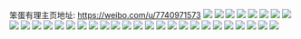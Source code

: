 笨蛋有理主页地址: https://weibo.com/u/7740971573 
![](https://wx4.sinaimg.cn/mw2000/008rSkkdgy1h912yrzo9mj32by2bykjl.jpg) 
![](https://wx4.sinaimg.cn/mw2000/008rSkkdgy1h8t2vbk7u4j32au32ge84.jpg) 
![](https://wx4.sinaimg.cn/mw2000/008rSkkdgy1h8oqyo9l2jj30u00u00ye.jpg) 
![](https://wx4.sinaimg.cn/mw2000/008rSkkdgy1h8oqyoprqsj30u00u07au.jpg) 
![](https://wx4.sinaimg.cn/mw2000/008rSkkdgy1h8oqyp4x9wj30u00u0q8y.jpg) 
![](https://wx4.sinaimg.cn/mw2000/008rSkkdgy1h8g8w7km51j30u01v0k0j.jpg) 
![](https://wx4.sinaimg.cn/mw2000/008rSkkdgy1h8as07mmyrj31400u0q7a.jpg) 
![](https://wx4.sinaimg.cn/mw2000/008rSkkdgy1h8as08ailnj31400u07aj.jpg) 
![](https://wx4.sinaimg.cn/mw2000/008rSkkdgy1h62zug2otej314w2io0su.jpg) 
![](https://wx4.sinaimg.cn/mw2000/008rSkkdgy1h5ffrdydgqj30u00u0amr.jpg) 
![](https://wx4.sinaimg.cn/mw2000/008rSkkdgy1h5ffrg603bj30sg0sg749.jpg) 
![](https://wx4.sinaimg.cn/mw2000/008rSkkdgy1h5ffredd6sj30u00u07e4.jpg) 
![](https://wx4.sinaimg.cn/mw2000/008rSkkdgy1h5ffrgj307j30sg0sg749.jpg) 
![](https://wx4.sinaimg.cn/mw2000/008rSkkdgy1h5ffrft1bfj31400u0dvg.jpg) 
![](https://wx4.sinaimg.cn/mw2000/008rSkkdgy1h5ffrgvq47j30sg0sg749.jpg) 
![](https://wx4.sinaimg.cn/mw2000/008rSkkdgy1h5ffrf7ycaj30u00u0gwg.jpg) 
![](https://wx4.sinaimg.cn/mw2000/008rSkkdgy1h5ffrh5fckj30sg0sg749.jpg) 
![](https://wx4.sinaimg.cn/mw2000/008rSkkdgy1h5ffresupij30u00u0al4.jpg) 
![](https://wx4.sinaimg.cn/mw2000/008rSkkdgy1h57n45z49bj323v23vb29.jpg) 
![](https://wx4.sinaimg.cn/mw2000/008rSkkdgy1h57n424ziaj31741lh17e.jpg) 
![](https://wx4.sinaimg.cn/mw2000/008rSkkdgy1h57n4482nkj323v35t1ky.jpg) 
![](https://wx4.sinaimg.cn/mw2000/008rSkkdgy1h57n42lqe0j30tt0ttk4d.jpg) 
![](https://wx4.sinaimg.cn/mw2000/008rSkkdgy3h318ywxptaj30u00u0gwr.jpg) 
![](https://wx4.sinaimg.cn/mw2000/008rSkkdgy1h2faytv2l7j337k4tc7wi.jpg) 
![](https://wx4.sinaimg.cn/mw2000/008rSkkdgy1h2faywxg4mj337k4tcnpe.jpg) 
![](https://wx4.sinaimg.cn/mw2000/008rSkkdgy1h2faz720duj322o3407wi.jpg) 
![](https://wx4.sinaimg.cn/mw2000/008rSkkdgy1h2fayz2gh7j34tc37khdu.jpg) 
![](https://wx4.sinaimg.cn/mw2000/008rSkkdgy1h2faz29hy2j334022okjm.jpg) 
![](https://wx4.sinaimg.cn/mw2000/008rSkkdgy1h2faz4l479j322o3404qq.jpg) 
![](https://wx4.sinaimg.cn/mw2000/008rSkkdgy1h24q9p68sxj335s2dckjm.jpg) 
![](https://wx4.sinaimg.cn/mw2000/008rSkkdgy1h24q9sht2gj335s2dce83.jpg) 
![](https://wx4.sinaimg.cn/mw2000/008rSkkdgy1h24q9vadc3j32dc35skjm.jpg) 

